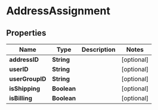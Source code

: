 
# AddressAssignment

## Properties
Name | Type | Description | Notes
------------ | ------------- | ------------- | -------------
**addressID** | **String** |  |  [optional]
**userID** | **String** |  |  [optional]
**userGroupID** | **String** |  |  [optional]
**isShipping** | **Boolean** |  |  [optional]
**isBilling** | **Boolean** |  |  [optional]



